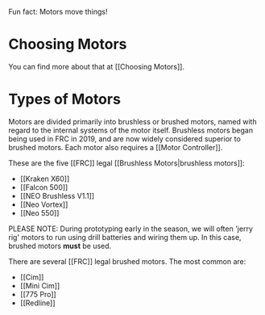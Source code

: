 Fun fact: Motors move things!

# Choosing Motors

You can find more about that at [[Choosing Motors]].

# Types of Motors

Motors are divided primarily into brushless or brushed motors, named with regard to the internal systems of the motor itself. Brushless motors began being used in FRC in 2019, and are now widely considered superior to brushed motors. Each motor also requires a [[Motor Controller]].

These are the five [[FRC]] legal [[Brushless Motors|brushless motors]]:
- [[Kraken X60]]
- [[Falcon 500]]
- [[NEO Brushless V1.1]]
- [[Neo Vortex]]
- [[Neo 550]]

PLEASE NOTE: During prototyping early in the season, we will often 'jerry rig' motors to run using drill batteries and wiring them up. In this case, brushed motors **must** be used.

There are several [[FRC]] legal brushed motors. The most common are:
- [[Cim]] 
- [[Mini Cim]] 
- [[775 Pro]] 
- [[Redline]]

